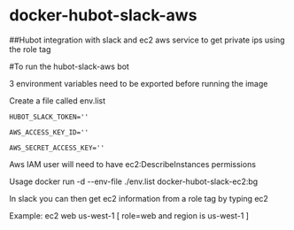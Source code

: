 # docker-hubot-slack-aws

##Hubot integration with slack and ec2 aws service to get private ips using the role tag

#To run the hubot-slack-aws bot

3 environment variables need to be exported before running the image

Create a file called env.list

`HUBOT_SLACK_TOKEN=''`

`AWS_ACCESS_KEY_ID=''`

`AWS_SECRET_ACCESS_KEY=''`

Aws IAM user will need to have ec2:DescribeInstances permissions

Usage
docker run -d --env-file ./env.list docker-hubot-slack-ec2:bg

In slack you can then get ec2 information from a role tag by typing ec2 <tagvalue> <region>

Example: ec2 web us-west-1 [ role=web and region is us-west-1 ]
